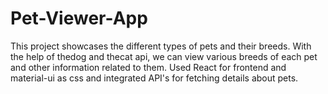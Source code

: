 # Pet-Viewer-App
This project showcases the different types of pets and their breeds. With the help of thedog and thecat api, we can view various breeds of each pet and other information related to them. Used React for frontend and material-ui as css and integrated API's for fetching details about pets.
